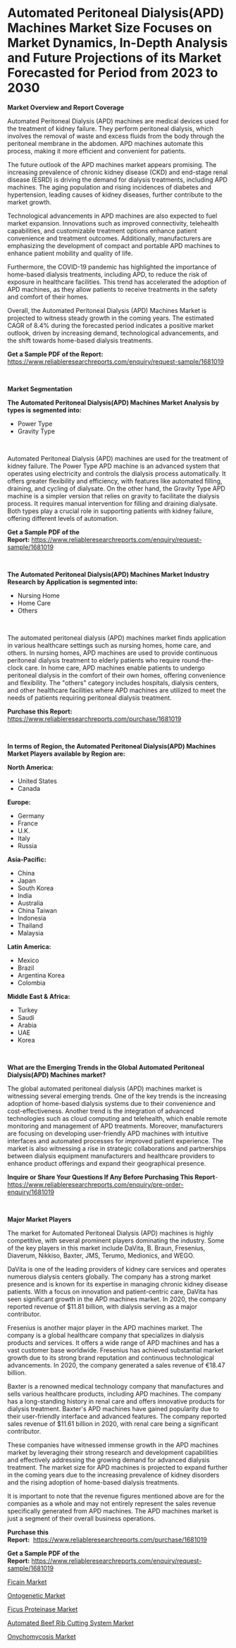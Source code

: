 <p><h1>Automated Peritoneal Dialysis(APD) Machines Market Size Focuses on Market Dynamics, In-Depth Analysis and Future Projections of its Market Forecasted for Period from 2023 to 2030</h1></p><p><strong>Market Overview and Report Coverage</strong></p>
<p><p>Automated Peritoneal Dialysis (APD) machines are medical devices used for the treatment of kidney failure. They perform peritoneal dialysis, which involves the removal of waste and excess fluids from the body through the peritoneal membrane in the abdomen. APD machines automate this process, making it more efficient and convenient for patients.</p><p>The future outlook of the APD machines market appears promising. The increasing prevalence of chronic kidney disease (CKD) and end-stage renal disease (ESRD) is driving the demand for dialysis treatments, including APD machines. The aging population and rising incidences of diabetes and hypertension, leading causes of kidney diseases, further contribute to the market growth.</p><p>Technological advancements in APD machines are also expected to fuel market expansion. Innovations such as improved connectivity, telehealth capabilities, and customizable treatment options enhance patient convenience and treatment outcomes. Additionally, manufacturers are emphasizing the development of compact and portable APD machines to enhance patient mobility and quality of life.</p><p>Furthermore, the COVID-19 pandemic has highlighted the importance of home-based dialysis treatments, including APD, to reduce the risk of exposure in healthcare facilities. This trend has accelerated the adoption of APD machines, as they allow patients to receive treatments in the safety and comfort of their homes.</p><p>Overall, the Automated Peritoneal Dialysis (APD) Machines Market is projected to witness steady growth in the coming years. The estimated CAGR of 8.4% during the forecasted period indicates a positive market outlook, driven by increasing demand, technological advancements, and the shift towards home-based dialysis treatments.</p></p>
<p><strong>Get a Sample PDF of the Report:</strong> <a href="https://www.reliableresearchreports.com/enquiry/request-sample/1681019">https://www.reliableresearchreports.com/enquiry/request-sample/1681019</a></p>
<p>&nbsp;</p>
<p><strong>Market Segmentation</strong></p>
<p><strong>The Automated Peritoneal Dialysis(APD) Machines Market Analysis by types is segmented into:</strong></p>
<p><ul><li>Power Type</li><li>Gravity Type</li></ul></p>
<p>&nbsp;</p>
<p><p>Automated Peritoneal Dialysis (APD) machines are used for the treatment of kidney failure. The Power Type APD machine is an advanced system that operates using electricity and controls the dialysis process automatically. It offers greater flexibility and efficiency, with features like automated filling, draining, and cycling of dialysate. On the other hand, the Gravity Type APD machine is a simpler version that relies on gravity to facilitate the dialysis process. It requires manual intervention for filling and draining dialysate. Both types play a crucial role in supporting patients with kidney failure, offering different levels of automation.</p></p>
<p><strong>Get a Sample PDF of the Report:</strong>&nbsp;<a href="https://www.reliableresearchreports.com/enquiry/request-sample/1681019">https://www.reliableresearchreports.com/enquiry/request-sample/1681019</a></p>
<p>&nbsp;</p>
<p><strong>The Automated Peritoneal Dialysis(APD) Machines Market Industry Research by Application is segmented into:</strong></p>
<p><ul><li>Nursing Home</li><li>Home Care</li><li>Others</li></ul></p>
<p>&nbsp;</p>
<p><p>The automated peritoneal dialysis (APD) machines market finds application in various healthcare settings such as nursing homes, home care, and others. In nursing homes, APD machines are used to provide continuous peritoneal dialysis treatment to elderly patients who require round-the-clock care. In home care, APD machines enable patients to undergo peritoneal dialysis in the comfort of their own homes, offering convenience and flexibility. The "others" category includes hospitals, dialysis centers, and other healthcare facilities where APD machines are utilized to meet the needs of patients requiring peritoneal dialysis treatment.</p></p>
<p><strong>Purchase this Report:</strong>&nbsp; <a href="https://www.reliableresearchreports.com/purchase/1681019">https://www.reliableresearchreports.com/purchase/1681019</a></p>
<p>&nbsp;</p>
<p><strong>In terms of Region, the Automated Peritoneal Dialysis(APD) Machines Market Players available by Region are:</strong></p>
<p>
    <p> <strong> North America: </strong>
        <ul>
            <li>United States</li>
            <li>Canada</li>
        </ul>
        </p> 
    <p> <strong> Europe: </strong>
        <ul>
            <li>Germany</li>
            <li>France</li>
            <li>U.K.</li>
            <li>Italy</li>
            <li>Russia</li>
        </ul>
        </p> 
    <p> <strong> Asia-Pacific: </strong>
        <ul>
            <li>China</li>
            <li>Japan</li>
            <li>South Korea</li>
            <li>India</li>
            <li>Australia</li>
            <li>China Taiwan</li>
            <li>Indonesia</li>
            <li>Thailand</li>
            <li>Malaysia</li>
        </ul>
        </p> 
    <p> <strong> Latin America: </strong>
        <ul>
            <li>Mexico</li>
            <li>Brazil</li>
            <li>Argentina Korea</li>
            <li>Colombia</li>
        </ul>
        </p> 
    <p> <strong> Middle East & Africa: </strong>
        <ul>
            <li>Turkey</li>
            <li>Saudi</li>
            <li>Arabia</li>
            <li>UAE</li>
            <li>Korea</li>
        </ul>
    </p>
    </p>
<p>&nbsp;</p>
<p><strong>What are the Emerging Trends in the Global Automated Peritoneal Dialysis(APD) Machines market?</strong></p>
<p><p>The global automated peritoneal dialysis (APD) machines market is witnessing several emerging trends. One of the key trends is the increasing adoption of home-based dialysis systems due to their convenience and cost-effectiveness. Another trend is the integration of advanced technologies such as cloud computing and telehealth, which enable remote monitoring and management of APD treatments. Moreover, manufacturers are focusing on developing user-friendly APD machines with intuitive interfaces and automated processes for improved patient experience. The market is also witnessing a rise in strategic collaborations and partnerships between dialysis equipment manufacturers and healthcare providers to enhance product offerings and expand their geographical presence.</p></p>
<p><strong>Inquire or Share Your Questions If Any Before Purchasing This Report</strong>- <a href="https://www.reliableresearchreports.com/enquiry/pre-order-enquiry/1681019">https://www.reliableresearchreports.com/enquiry/pre-order-enquiry/1681019</a></p>
<p>&nbsp;</p>
<p><strong>Major Market Players</strong></p>
<p><p>The market for Automated Peritoneal Dialysis (APD) machines is highly competitive, with several prominent players dominating the industry. Some of the key players in this market include DaVita, B. Braun, Fresenius, Diaverum, Nikkiso, Baxter, JMS, Terumo, Medionics, and WEGO.</p><p>DaVita is one of the leading providers of kidney care services and operates numerous dialysis centers globally. The company has a strong market presence and is known for its expertise in managing chronic kidney disease patients. With a focus on innovation and patient-centric care, DaVita has seen significant growth in the APD machines market. In 2020, the company reported revenue of $11.81 billion, with dialysis serving as a major contributor.</p><p>Fresenius is another major player in the APD machines market. The company is a global healthcare company that specializes in dialysis products and services. It offers a wide range of APD machines and has a vast customer base worldwide. Fresenius has achieved substantial market growth due to its strong brand reputation and continuous technological advancements. In 2020, the company generated a sales revenue of €18.47 billion.</p><p>Baxter is a renowned medical technology company that manufactures and sells various healthcare products, including APD machines. The company has a long-standing history in renal care and offers innovative products for dialysis treatment. Baxter's APD machines have gained popularity due to their user-friendly interface and advanced features. The company reported sales revenue of $11.61 billion in 2020, with renal care being a significant contributor.</p><p>These companies have witnessed immense growth in the APD machines market by leveraging their strong research and development capabilities and effectively addressing the growing demand for advanced dialysis treatment. The market size for APD machines is projected to expand further in the coming years due to the increasing prevalence of kidney disorders and the rising adoption of home-based dialysis treatments.</p><p>It is important to note that the revenue figures mentioned above are for the companies as a whole and may not entirely represent the sales revenue specifically generated from APD machines. The APD machines market is just a segment of their overall business operations.</p></p>
<p><strong>Purchase this Report:</strong>&nbsp;&nbsp;<a href="https://www.reliableresearchreports.com/purchase/1681019">https://www.reliableresearchreports.com/purchase/1681019</a></p>
<p></p>
<p><strong>Get a Sample PDF of the Report:</strong>&nbsp;<a href="https://www.reliableresearchreports.com/enquiry/request-sample/1681019">https://www.reliableresearchreports.com/enquiry/request-sample/1681019</a></p>
<p><p><a href="https://github.com/grishafomin4852/Market-Research-Report-List-1/blob/main/ficain-market.md">Ficain Market</a></p><p><a href="https://medium.com/@caleighhane2777/ontogenetic-market-size-cagr-trends-2024-2030-5a3ceea01415">Ontogenetic Market</a></p><p><a href="https://github.com/abbypearson7765/Market-Research-Report-List-1/blob/main/ficus-proteinase-market.md">Ficus Proteinase Market</a></p><p><a href="https://www.linkedin.com/pulse/automated-beef-rib-cutting-system-market-research-report/">Automated Beef Rib Cutting System Market</a></p><p><a href="https://medium.com/@irwingibson727/onychomycosis-market-size-cagr-trends-2024-2030-7c777a1aed71">Onychomycosis Market</a></p></p>